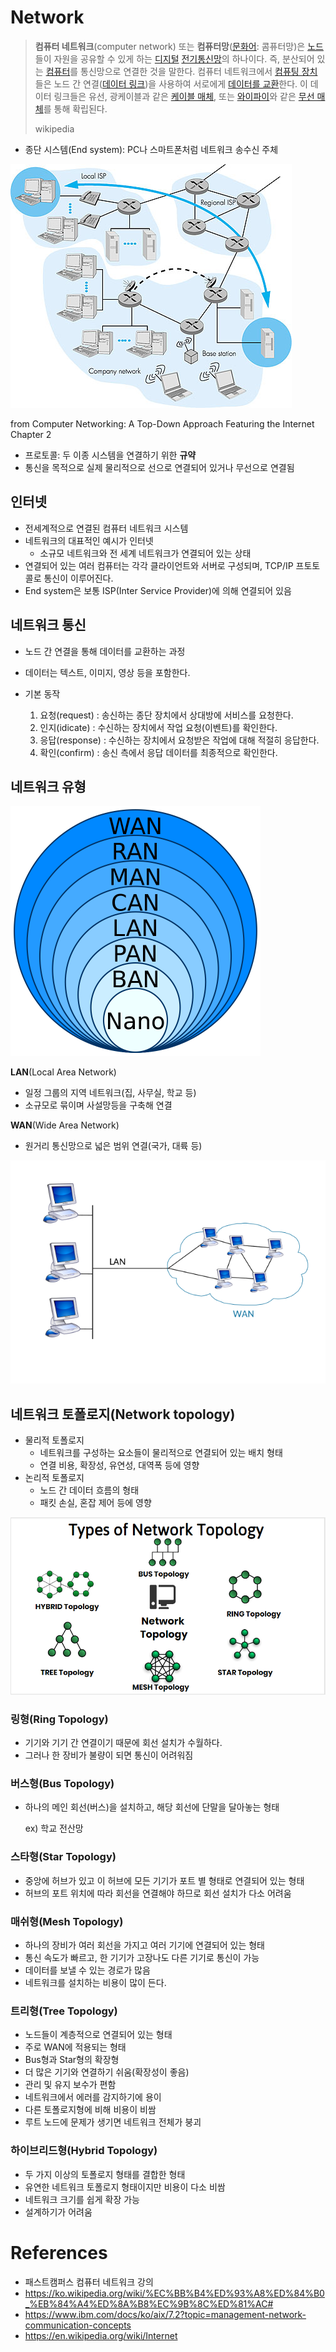 # Network

> **컴퓨터 네트워크**(computer network) 또는 **컴퓨터망**([문화어](https://ko.wikipedia.org/wiki/문화어): 콤퓨터망)은 [노드](https://ko.wikipedia.org/wiki/노드_(네트워크))들이 자원을 공유할 수 있게 하는 [디지털](https://ko.wikipedia.org/wiki/디지털_신호) [전기통신망](https://ko.wikipedia.org/wiki/통신_네트워크)의 하나이다. 즉, 분산되어 있는 [컴퓨터](https://ko.wikipedia.org/wiki/컴퓨터)를 통신망으로 연결한 것을 말한다. 컴퓨터 네트워크에서 [컴퓨팅 장치](https://ko.wikipedia.org/wiki/컴퓨터)들은 노드 간 연결([데이터 링크](https://ko.wikipedia.org/wiki/데이터_링크))을 사용하여 서로에게 [데이터를 교환](https://ko.wikipedia.org/wiki/데이터_전송)한다. 이 데이터 링크들은 유선, 광케이블과 같은 [케이블 매체](https://ko.wikipedia.org/w/index.php?title=네트워크_케이블&action=edit&redlink=1), 또는 [와이파이](https://ko.wikipedia.org/wiki/와이파이)와 같은 [무선 매체](https://ko.wikipedia.org/wiki/무선_네트워크)를 통해 확립된다.
>
> wikipedia

- 종단 시스템(End system): PC나 스마트폰처럼 네트워크 송수신 주체

![Computer Networking: A Top-Down Approach Featuring the Internet Chapter 2  -- 1.3: The Network Edge](README.assets/01-03.jpg)

from Computer Networking: A Top-Down Approach Featuring the Internet Chapter 2 

- 프로토콜: 두 이종 시스템을 연결하기 위한 **규약**
- 통신을 목적으로 실제 물리적으로 선으로 연결되어 있거나 무선으로 연결됨



## 인터넷

- 전세계적으로 연결된 컴퓨터 네트워크 시스템
- 네트워크의 대표적인 예시가 인터넷
  - 소규모 네트워크와 전 세계 네트워크가 연결되어 있는 상태
- 연결되어 있는 여러 컴퓨터는 각각 클라이언트와 서버로 구성되며, TCP/IP 프토토콜로 통신이 이루어진다.
- End system은 보통 ISP(Inter Service Provider)에 의해 연결되어 있음



## 네트워크 통신

- 노드 간 연결을 통해 데이터를 교환하는 과정

- 데이터는 텍스트, 이미지, 영상 등을 포함한다.

- 기본 동작
  1. 요청(request) : 송신하는 종단 장치에서 상대방에 서비스를 요청한다.
  2. 인지(idicate) : 수신하는 장치에서 작업 요청(이벤트)를 확인한다.
  3. 응답(response) : 수신하는 장치에서 요청받은 작업에 대해 적절히 응답한다.
  4. 확인(confirm) : 송신 측에서 응답 데이터를 최종적으로 확인한다.



## 네트워크 유형
<img width="400px" src='README.assets/400px-Data_Networks_classification_by_spatial_scope.svg.png'/>

**LAN**(Local Area Network)

- 일정 그룹의 지역 네트워크(집, 사무실, 학교 등)
- 소규모로 묶이며 사설망등을 구축해 연결

**WAN**(Wide Area Network)

- 원거리 통신망으로 넓은 범위 연결(국가, 대륙 등)

![img](README.assets/640px-LAN_WAN_scheme.svg.png)



## 네트워크 토폴로지(Network topology)

- 물리적 토폴로지
  - 네트워크를 구성하는 요소들이 물리적으로 연결되어 있는 배치 형태
  - 연결 비용, 확장성, 유연성, 대역폭 등에 영향
- 논리적 토폴로지
  - 노드 간 데이터 흐름의 형태
  - 패킷 손실, 혼잡 제어 등에 영향

![Types of Network Topology | Top 6 Types of Topology with their Benefits](README.assets/Types-of-network-topology-2.png)

### 링형(Ring Topology)

- 기기와 기기 간 연결이기 때문에 회선 설치가 수월하다.
- 그러나 한 장비가 불량이 되면 통신이 어려워짐



### 버스형(Bus Topology)

- 하나의 메인 회선(버스)을 설치하고, 해당 회선에 단말을 달아놓는 형태

  ex) 학교 전산망



### 스타형(Star Topology)

- 중앙에 허브가 있고 이 허브에 모든 기기가 포트 별 형태로 연결되어 있는 형태
- 허브의 포트 위치에 따라 회선을 연결해야 하므로 회선 설치가 다소 어려움



### 매쉬형(Mesh Topology)

- 하나의 장비가 여러 회선을 가지고 여러 기기에 연결되어 있는 형태
- 통신 속도가 빠르고, 한 기기가 고장나도 다른 기기로 통신이 가능
- 데이터를 보낼 수 있는 경로가 많음
- 네트워크를 설치하는 비용이 많이 든다.



### 트리형(Tree Topology)

- 노드들이 계층적으로 연결되어 있는 형태
- 주로 WAN에 적용되는 형태
- Bus형과 Star형의 확장형
- 더 많은 기기와 연결하기 쉬움(확장성이 좋음)
- 관리 및 유지 보수가 편함
- 네트워크에서 에러를 감지하기에 용이
- 다른 토폴로지형에 비해 비용이 비쌈
- 루트 노드에 문제가 생기면 네트워크 전체가 붕괴



### 하이브리드형(Hybrid Topology)

- 두 가지 이상의 토폴로지 형태를 결합한 형태
- 유연한 네트워크 토폴로지 형태이지만 비용이 다소 비쌈
- 네트워크 크기를 쉽게 확장 가능
- 설계하기가 어려움



# References

- 패스트캠퍼스 컴퓨터 네트워크 강의
- https://ko.wikipedia.org/wiki/%EC%BB%B4%ED%93%A8%ED%84%B0_%EB%84%A4%ED%8A%B8%EC%9B%8C%ED%81%AC#
- https://www.ibm.com/docs/ko/aix/7.2?topic=management-network-communication-concepts
- https://en.wikipedia.org/wiki/Internet